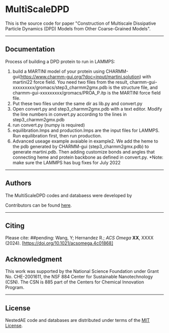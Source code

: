 # MultiScaleDPD

This is the source code for paper "Construction of Multiscale Dissipative Particle Dynamics (DPD) Models from Other Coarse-Grained Models".


<hr>

Documentation
----------------

Process of building a DPD protein to run in LAMMPS:
1. build a MARTINI model of your protein using 
CHARMM-gui(https://www.charmm-gui.org/?doc=input/martini.solution) with martini22 force field. You need two files from the result, charmm-gui-xxxxxxxxx/gromacs/step3_charmm2gmx.pdb is the structure file, and charmm-gui-xxxxxxxxx/gromacs/PROA_P.itp is the MARTINI force field file.
2. Put these two files under the same dir as lib.py and convert.py
3. Open convert.py and step3_charmm2gmx.pdb with a text editor. Modify the line numbers in 
convert.py according to the lines in step3_charmm2gmx.pdb
4. run convert.py (numpy is required)
5. equilibration.lmps and production.lmps are the input files for LAMMPS. Run equilibration first, 
then run production.
6. Advanced useage example avaiable in example2. We add the heme to the pdb generated by CHARMM-gui 
(step3_charmm2gmx.pdb) to generate martini.pdb. Then adding customize bonds and angles that connecting heme and protein backbone as defined in convert.py.
*Note: make sure the LAMMPS has bug fixes for July 2022

<hr>

Authors
----------------

The MultiScaleDPD codes and databaess were developed by 

Contributors can be found [here](https://github.com/rxhernandez/MultiScaleDPD/graphs/contributors).

<hr>

Citing
----------------
Please cite:
##pending: Wang, Y; Hernandez R.; _ACS Omega_ **XX**, XXXX (2024). [https://doi.org/10.1021/acsomega.4c01868]

Acknowledgment
----------------

This work was supported by 
the National Science Foundation
under Grant No. CHE-2001611, the NSF 884 Center for Sustainable Nanotechnology (CSN). The CSN is 885 part of the Centers for Chemical Innovation Program. 

<hr>

License
----------------

NestedAE code and databases are distributed under terms of the [MIT License](https://github.com/rxhernandez/MultiScaleDPD/blob/main/LICENSE).
